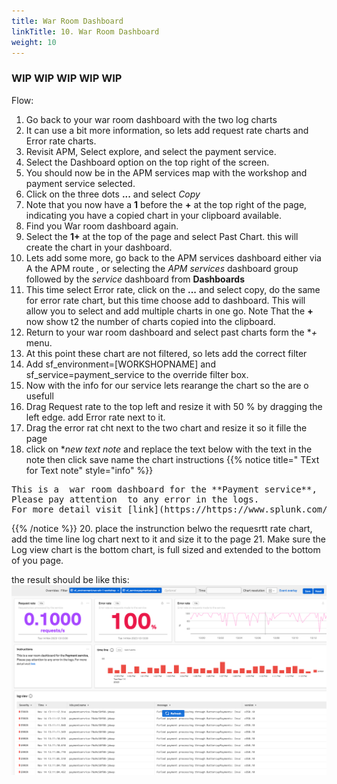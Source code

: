 ```yaml
---
title: War Room Dashboard
linkTitle: 10. War Room Dashboard
weight: 10
---
```


### WIP WIP WIP WIP WIP

Flow:

1. Go back to your war room dashboard with the two log charts
2. It can use a bit more information, so lets add request rate charts and Error rate charts.
3. Revisit APM, Select explore, and select the payment service.
4. Select the Dashboard option on the top right of the screen.
5. You should now be in the APM services map with the workshop and payment service selected.
6. Click on the three dots **...** and select *Copy*
7. Note that you now have a **1**  before the **+**  at the top right of the page, indicating you have a copied chart in your clipboard available.
8. Find you War room dashboard again.
9. Select the  **1+** at the top of the page and select Past Chart. this will create the chart in your dashboard.
10. Lets add some more,  go back to the APM services dashboard either via A the APM route , or selecting the *APM services* dashboard group followed by the *service* dashboard from **Dashboards**
11. This time select Error rate, click on  the **...**  and select copy, do the same for error rate chart, but this time choose add to dashboard. This will allow you to select and add multiple charts in one go. Note That the **+** now show t2 the number of charts copied into the clipboard.
12. Return to your war room dashboard and select past charts form  the **+* menu.
13. At this point these chart are not filtered, so lets add the correct filter
14. Add sf_environment=[WORKSHOPNAME] and sf_service=payment_service  to the override filter box.
15. Now with the  info for our service lets rearange the chart  so the are o usefull
16. Drag Request rate to the top left and resize it  with 50 % by dragging the left edge.  add Error rate next to it.
17. Drag the error rat cht next to the two chart and  resize it so it fille the page
19. click on **new text note* and replace the text below with the text in the note  then click save  name the chart instructions
{{% notice title=" TExt for Text note" style="info" %}}
<pre>
This is a  war room dashboard for the **Payment service**,  
Please pay attention  to any error in the logs.
For more detail visit [link](https://https://www.splunk.com/en_us/products/observability.html)
</pre>
{{% /notice %}}
20. place the instrunction belwo the requesrtt rate chart, add the time line log chart next  to it and size it to the page
21. Make sure the Log view chart is the bottom chart, is full sized and  extended to the bottom of you page.

the result should be like this:
![war room](images/warroom.png)